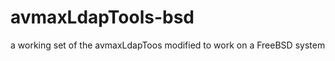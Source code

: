 avmaxLdapTools-bsd
==================

a working set of the avmaxLdapToos modified to work on a FreeBSD system